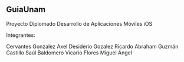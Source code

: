 ## GuiaUnam

Proyecto Diplomado Desarrollo de Aplicaciones Móviles iOS

Integrantes:

Cervantes Gonzalez Axel
Desiderio Gozalez Ricardo Abraham
Guzmán Castillo Saúl Baldomero
Vicario Flores Miguel Ángel
